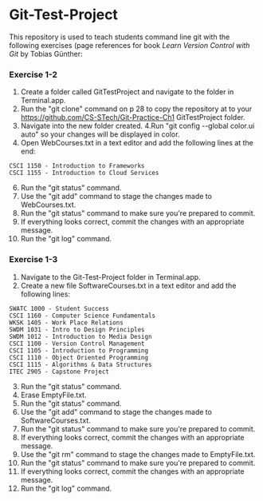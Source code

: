 # Git-Test-Project
This repository is used to teach students command line git with the following exercises (page references for book <i>Learn Version Control with Git</i> by Tobias Günther:

### Exercise 1-2
1. Create a folder called GitTestProject and navigate to the folder in Terminal.app.
2. Run the "git clone" command on p 28 to copy the repository at to your https://github.com/CS-STech/Git-Practice-Ch1 GitTestProject folder.
3. Navigate into the new folder created.
4.Run "git config --global color.ui auto" so your changes will be displayed in color.
5. Open WebCourses.txt in a text editor and add the following lines at the end:
```
CSCI 1150 - Introduction to Frameworks 
CSCI 1155 - Introduction to Cloud Services 
```
6. Run the "git status" command.
7. Use the "git add" command to stage the changes made to WebCourses.txt.
8. Run the "git status" command to make sure you're prepared to commit.
9. If everything looks correct, commit the changes with an appropriate message.
10. Run the "git log" command.

### Exercise 1-3
1. Navigate to the Git-Test-Project folder in Terminal.app.
2. Create a new file SoftwareCourses.txt in a text editor and add the following lines:
```
SWATC 1000 - Student Success
CSCI 1160 - Computer Science Fundamentals
WKSK 1405 - Work Place Relations
SWDM 1031 - Intro to Design Principles
SWDM 1012 - Introduction to Media Design
CSCI 1100 - Version Control Management
CSCI 1105 - Introduction to Programming
CSCI 1110 - Object Oriented Programming
CSCI 1115 - Algorithms & Data Structures
ITEC 2905 - Capstone Project
```
3. Run the "git status" command.
4. Erase EmptyFile.txt.
5. Run the "git status" command.
6. Use the "git add" command to stage the changes made to SoftwareCourses.txt.
7. Run the "git status" command to make sure you're prepared to commit.
8. If everything looks correct, commit the changes with an appropriate message.
9. Use the "git rm" command to stage the changes made to EmptyFile.txt.
10. Run the "git status" command to make sure you're prepared to commit.
11. If everything looks correct, commit the changes with an appropriate message.
12. Run the "git log" command.

